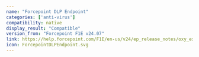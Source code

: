 ```yaml
---
name: "Forcepoint DLP Endpoint"
categories: ['anti-virus']
compatibility: native
display_result: "Compatible"
version_from: "Forcepoint F1E v24.07"
link: https://help.forcepoint.com/F1E/en-us/v24/ep_release_notes/oxy_ex-1/ig/guid-756b0ebb-ec47-4c6b-b34b-df4b427b6482.html
icon: ForcepointDLPEndpoint.svg
---
```


